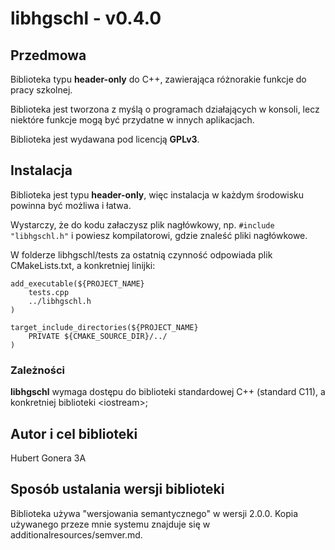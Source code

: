 # libhgschl - v0.4.0

## Przedmowa

Biblioteka typu **header-only** do C++, zawierająca różnorakie funkcje do pracy szkolnej.

Biblioteka jest tworzona z myślą o programach działających w konsoli, lecz niektóre funkcje mogą być przydatne w innych aplikacjach.

Biblioteka jest wydawana pod licencją **GPLv3**.

## Instalacja

Biblioteka jest typu **header-only**, więc instalacja w każdym środowisku powinna być możliwa i łatwa.

Wystarczy, że do kodu załaczysz plik nagłówkowy, np. `#include "libhgschl.h"` i powiesz kompilatorowi, gdzie znaleść pliki nagłówkowe.

W folderze libhgschl/tests za ostatnią czynność odpowiada plik CMakeLists.txt, a konkretniej linijki:

```
add_executable(${PROJECT_NAME}
    tests.cpp
    ../libhgschl.h
)

target_include_directories(${PROJECT_NAME}
    PRIVATE ${CMAKE_SOURCE_DIR}/../
)
```

### Zależności

**libhgschl** wymaga dostępu do biblioteki standardowej C++ (standard C11), a konkretniej biblioteki \<iostream>;

## Autor i cel biblioteki

Hubert Gonera 3A

## Sposób ustalania wersji biblioteki

Biblioteka używa "wersjowania semantycznego" w wersji 2.0.0. Kopia używanego przeze mnie systemu znajduje się w additionalresources/semver.md.